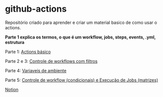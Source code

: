# github-actions
Repositório criado para aprender e criar um material basico de como usar o actions.

**Parte 1 explica os termos, o que é um workflow, jobs, steps, events, .yml, estrutura**

Parte 1: [Actions básico](https://github.com/PedroPassos87/github-actions-parte1)

Parte 2 e 3: [Controle de workflows com filtros](https://github.com/PedroPassos87/github-actions-parte2-3)

Parte 4: [Variaveis de ambiente](https://github.com/PedroPassos87/github-actions-parte4)

Parte 5: [Controle de workflow (condicionais) e Execução de Jobs (matrizes)](https://github.com/PedroPassos87/github-actions-parte5)

[Notion](https://waiting-skiff-5de.notion.site/Github-actions-14f61fcb188f801ebbd2dab50893b222)
